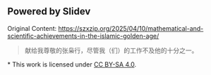 ## Powered by Slidev

Original Content: <https://szxzip.org/2025/04/10/mathematical-and-scientific-achievements-in-the-islamic-golden-age/>

> 献给我尊敬的张枭行，尽管我（们）的工作不及他的十分之一。

\* This work is licensed under [CC BY-SA 4.0](https://creativecommons.org/licenses/by-sa/4.0/).
